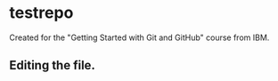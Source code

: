 # testrepo
Created for the "Getting Started with Git and GitHub" course from IBM.

## Editing the file.
